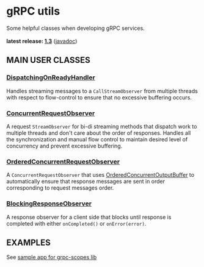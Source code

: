 # gRPC utils

Some helpful classes when developing gRPC services.<br/>
<br/>
**latest release: [1.3](https://search.maven.org/artifact/pl.morgwai.base/grpc-utils/1.3/jar)** ([javadoc](https://javadoc.io/doc/pl.morgwai.base/grpc-utils/1.3))


## MAIN USER CLASSES

### [DispatchingOnReadyHandler](src/main/java/pl/morgwai/base/grpc/utils/DispatchingOnReadyHandler.java)

Handles streaming messages to a `CallStreamObserver` from multiple threads with respect to flow-control to ensure that no excessive buffering occurs.


### [ConcurrentRequestObserver](src/main/java/pl/morgwai/base/grpc/utils/ConcurrentRequestObserver.java)

A request `StreamObserver` for bi-di streaming methods that dispatch work to multiple threads and don't care about the order of responses. Handles all the synchronization and manual flow control to maintain desired level of concurrency and prevent excessive buffering.


### [OrderedConcurrentRequestObserver](src/main/java/pl/morgwai/base/grpc/utils/OrderedConcurrentRequestObserver.java)

A `ConcurrentRequestObserver` that uses [OrderedConcurrentOutputBuffer](https://github.com/morgwai/java-utils/blob/master/src/main/java/pl/morgwai/base/concurrent/OrderedConcurrentOutputBuffer.java) to automatically ensure that response messages are sent in order corresponding to request messages order.


### [BlockingResponseObserver](src/main/java/pl/morgwai/base/grpc/utils/BlockingResponseObserver.java)

A response observer for a client side that blocks until response is completed with either `onCompleted()` or `onError(error)`.


## EXAMPLES

See [sample app for grpc-scopes lib](https://github.com/morgwai/grpc-scopes/tree/master/sample)
